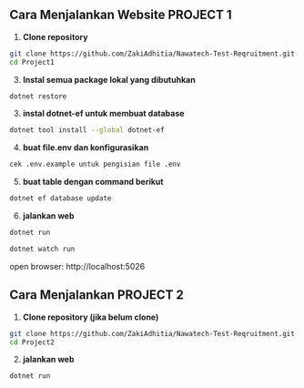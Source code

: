 ## Cara Menjalankan Website PROJECT 1

1. **Clone repository**
```bash
git clone https://github.com/ZakiAdhitia/Nawatech-Test-Reqruitment.git
cd Project1
```

3. **Instal semua package lokal yang dibutuhkan**
```bash
dotnet restore
```

3. **instal dotnet-ef untuk membuat database**
```bash
dotnet tool install --global dotnet-ef
```

4. **buat file.env dan konfigurasikan**
```bash
cek .env.example untuk pengisian file .env
```

5. **buat table dengan command berikut**
<!-- pastikan sudah setup database di .env -->
```bash
dotnet ef database update
```

6. **jalankan web**
```bash
dotnet run
```
<!-- jika ingin agar otomatis reload -->
```bash
dotnet watch run
```

open browser: http://localhost:5026

## Cara Menjalankan PROJECT 2

1. **Clone repository (jika belum clone)**
```bash
git clone https://github.com/ZakiAdhitia/Nawatech-Test-Reqruitment.git
cd Project2
```

2. **jalankan web**
```bash
dotnet run
```
